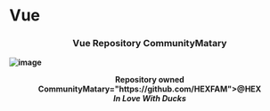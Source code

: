 # Vue
<div align="center">
    <h3> <strong> Vue Repository CommunityMatary</h3>
</div>


![image](https://user-images.githubusercontent.com/92306660/164239568-7d4ea661-e90b-43d5-969e-5c2feef4e889.png)
    
    
    
    
    
<div align="center">
    <b> Repository owned CommunityMatary="https://github.com/HEXFAM">@HEX</a></br><em> In Love With Ducks </em> </b>
</div>
 
